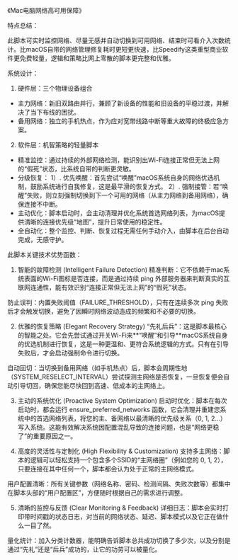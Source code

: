 《Mac电脑网络高可用保障》

特点总结：

此脚本可实时监控网络、尽量无感并自动切换到可用网络、结束时可看介入次数统计。比macOS自带的网络管理修复耗时更短更快速，比Speedify这类重型商业软件更免费轻量，逻辑和策略比网上零散的脚本更完整和优雅。

系统设计：

1. 硬件层：三个物理设备组合

 - 主力网络：新旧双路由并行，兼顾了新设备的性能和旧设备的平稳过渡，并解决了当下布线的困扰。
 - 备用网络：独立的手机热点，作为应对宽带线路中断等重大故障的终极应急方案。

2. 软件层：机智策略的轻量脚本

- 精准监控：通过持续的外部网络检测，能识别出Wi-Fi连接正常但无法上网的“假死”状态，比系统自带的判断更灵敏。
- 分级恢复：
    1）. 优先唤醒：首先尝试“唤醒”macOS系统自身的网络优选机制，鼓励系统进行自我修复，这是最平滑的恢复方式。
    2）. 强制接管：若“唤醒”失败，则立刻强制切换到下一个可用的网络（从主力网络到备用网络），确保连接不中断。
- 主动优化：脚本启动时，会主动清理并优化系统首选网络列表，为macOS提供清晰的连接优先级“地图”，提升日常使用的稳定性。
- 全自动化：整个监控、判断、恢复过程无需任何手动介入，由脚本在后台自动完成，无感守护。


此脚本关键技术优势函数：

1. 智能的故障检测 (Intelligent Failure Detection)
精准判断：它不依赖于mac系统表面的Wi-Fi图标是否连接，而是通过持续 ping 外部服务器来判断真实的互联网连通性，能有效识别“连接正常但无法上网”的“假死”状态。

防止误判：内置失败阈值（FAILURE_THRESHOLD），只有在连续多次 ping 失败后才会触发切换，避免了因瞬时网络波动造成的频繁和不必要的切换。

2. 优雅的恢复策略 (Elegant Recovery Strategy)
“先礼后兵”：这是脚本最核心的智能之处。它会先尝试通过开关Wi-Fi来**“唤醒”和引导**macOS系统自身的优选机制进行恢复，这是一种更温和、更符合系统逻辑的方式。只有在引导失败后，才会启动强制命令进行切换。

自动回切：当切换到备用网络（如手机热点）后，脚本会周期性地（SYSTEM_RESELECT_INTERVAL）尝试探测主网络是否恢复，一旦恢复便会自动引导切回，确保您能尽快回到高速、低成本的主网络上。

3. 主动的系统优化 (Proactive System Optimization)
启动时优化：脚本在每次启动时，都会运行 ensure_preferred_networks 函数，它会清理并重建您系统中的首选网络列表，将您的主、备网络以最清晰的优先级关系（0, 1, 2...）写入系统。这能有效解决系统因配置混乱导致的连接问题，也是“网络更稳了”的重要原因之一。

4. 高度的灵活性与定制化 (High Flexibility & Customization)
支持多主网络：脚本的逻辑可以轻松支持一个包含多个SSID的“主网络圈”（例如您的 0, 1, 2），只要连接在其中任何一个，脚本都会认为处于正常的主网络模式。

用户配置清晰：所有关键参数（网络名称、密码、检测间隔、失败次数等）都集中在脚本头部的“用户配置区”，方便随时根据自己的需求进行调整。

5. 清晰的监控与反馈 (Clear Monitoring & Feedback)
详细日志：脚本会实时打印带时间戳的状态日志，对当前的网络状态、延迟、脚本模式以及它正在做什么一目了然。

量化统计：加入分类计数器，能明确告诉脚本总共成功切换了多少次，以及分别是通过“先礼”还是“后兵”成功的，让它的功劳可以被量化。

